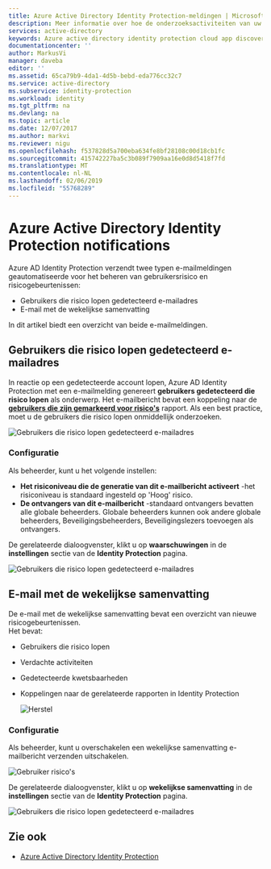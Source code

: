```yaml
---
title: Azure Active Directory Identity Protection-meldingen | Microsoft Docs
description: Meer informatie over hoe de onderzoeksactiviteiten van uw ondersteuning bieden voor meldingen.
services: active-directory
keywords: Azure active directory identity protection cloud app discovery, toepassingen, beveiliging, risico's, risiconiveau, beveiligingsproblemen, beveiligingsbeleid beheren
documentationcenter: ''
author: MarkusVi
manager: daveba
editor: ''
ms.assetid: 65ca79b9-4da1-4d5b-bebd-eda776cc32c7
ms.service: active-directory
ms.subservice: identity-protection
ms.workload: identity
ms.tgt_pltfrm: na
ms.devlang: na
ms.topic: article
ms.date: 12/07/2017
ms.author: markvi
ms.reviewer: nigu
ms.openlocfilehash: f537828d5a700eba634fe8bf28108c00d18cb1fc
ms.sourcegitcommit: 415742227ba5c3b089f7909aa16e0d8d5418f7fd
ms.translationtype: MT
ms.contentlocale: nl-NL
ms.lasthandoff: 02/06/2019
ms.locfileid: "55768289"
---
```

# <a name="azure-active-directory-identity-protection-notifications"></a>Azure Active Directory Identity Protection notifications

Azure AD Identity Protection verzendt twee typen e-mailmeldingen geautomatiseerde voor het beheren van gebruikersrisico en risicogebeurtenissen:

- Gebruikers die risico lopen gedetecteerd e-mailadres
- E-mail met de wekelijkse samenvatting

In dit artikel biedt een overzicht van beide e-mailmeldingen.


## <a name="users-at-risk-detected-email"></a>Gebruikers die risico lopen gedetecteerd e-mailadres

In reactie op een gedetecteerde account lopen, Azure AD Identity Protection met een e-mailmelding genereert **gebruikers gedetecteerd die risico lopen** als onderwerp. Het e-mailbericht bevat een koppeling naar de **[gebruikers die zijn gemarkeerd voor risico's](../reports-monitoring/concept-user-at-risk.md)** rapport. Als een best practice, moet u de gebruikers die risico lopen onmiddellijk onderzoeken.

![Gebruikers die risico lopen gedetecteerd e-mailadres](./media/notifications/01.png)


### <a name="configuration"></a>Configuratie

Als beheerder, kunt u het volgende instellen:

- **Het risiconiveau die de generatie van dit e-mailbericht activeert** -het risiconiveau is standaard ingesteld op 'Hoog' risico.
- **De ontvangers van dit e-mailbericht** -standaard ontvangers bevatten alle globale beheerders. Globale beheerders kunnen ook andere globale beheerders, Beveiligingsbeheerders, Beveiligingslezers toevoegen als ontvangers.  


De gerelateerde dialoogvenster, klikt u op **waarschuwingen** in de **instellingen** sectie van de **Identity Protection** pagina.

![Gebruikers die risico lopen gedetecteerd e-mailadres](./media/notifications/05.png)


## <a name="weekly-digest-email"></a>E-mail met de wekelijkse samenvatting

De e-mail met de wekelijkse samenvatting bevat een overzicht van nieuwe risicogebeurtenissen.  
Het bevat:

- Gebruikers die risico lopen

- Verdachte activiteiten

- Gedetecteerde kwetsbaarheden

- Koppelingen naar de gerelateerde rapporten in Identity Protection

    ![Herstel](./media/notifications/400.png "herstel")

### <a name="configuration"></a>Configuratie

Als beheerder, kunt u overschakelen een wekelijkse samenvatting e-mailbericht verzenden uitschakelen.

![Gebruiker risico's](./media/notifications/62.png "gebruiker risico's")

De gerelateerde dialoogvenster, klikt u op **wekelijkse samenvatting** in de **instellingen** sectie van de **Identity Protection** pagina.

![Gebruikers die risico lopen gedetecteerd e-mailadres](./media/notifications/04.png)


## <a name="see-also"></a>Zie ook

- [Azure Active Directory Identity Protection](../active-directory-identityprotection.md)

